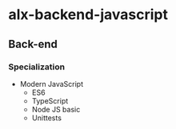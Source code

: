 # alx-backend-javascript

## Back-end
### Specialization
- Modern JavaScript
    - ES6
    - TypeScript
    - Node JS basic
    - Unittests
